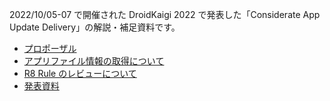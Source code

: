 2022/10/05-07 で開催された DroidKaigi 2022 で発表した「Considerate App Update Delivery」の解説・補足資料です。

- [プロポーザル](https://droidkaigi.jp/2022/timetable/365055)
- [アプリファイル情報の取得について](./app-analysis/README.md)
- [R8 Rule のレビューについて ](./proguard-and-r8-rules-review/README.md)
- [発表資料](https://speakerdeck.com/jmatsu/considerate-app-update-delivery-at-droidkaigi-2022)